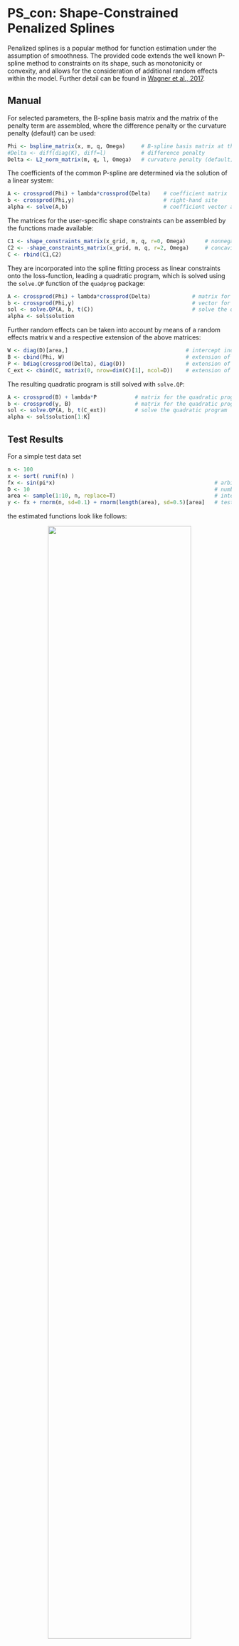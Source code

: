# PS_con: Shape-Constrained Penalized Splines
Penalized splines is a popular method for function estimation under the assumption of smoothness.
The provided code extends the well known P-spline method to constraints on its shape, such as monotonicity or convexity, and allows for the consideration of additional random effects within the model.
Further detail can be found in [Wagner et al., 2017](https://rss.onlinelibrary.wiley.com/doi/full/10.1111/rssa.12295).

## Manual
For selected parameters, the B-spline basis matrix and the matrix of the penalty term are assembled, where the difference penalty or the curvature penalty (default) can be used:
```R
Phi <- bspline_matrix(x, m, q, Omega)     # B-spline basis matrix at the covariates
#Delta <- diff(diag(K), diff=l)           # difference penalty
Delta <- L2_norm_matrix(m, q, l, Omega)   # curvature penalty (default)
```

The coefficients of the common P-spline are determined via the solution of a linear system:
```R
A <- crossprod(Phi) + lambda*crossprod(Delta)    # coefficient matrix
b <- crossprod(Phi,y)                            # right-hand site
alpha <- solve(A,b)                              # coefficient vector as solution of the linear system
```

The matrices for the user-specific shape constraints can be assembled by the functions made available:
```R
C1 <- shape_constraints_matrix(x_grid, m, q, r=0, Omega)      # nonnegativity constraint
C2 <- -shape_constraints_matrix(x_grid, m, q, r=2, Omega)     # concavity constraint
C <- rbind(C1,C2)                                         
```

They are incorporated into the spline fitting process as linear constraints onto the loss-function, leading a quadratic program, which is solved using the `solve.QP` function of the `quadprog` package:
```R
A <- crossprod(Phi) + lambda*crossprod(Delta)             # matrix for the quadratic program 
b <- crossprod(Phi,y)                                     # vector for the quadratic program
sol <- solve.QP(A, b, t(C))                               # solve the quadratic program
alpha <- sol$solution   
```

Further random effects can be taken into account by means of a random effects matrix `W` and a respective extension of the above matrices:
```R
W <- diag(D)[area,]                                     # intercept indicator matrix
B <- cbind(Phi, W)                                      # extension of the basis matrix
P <- bdiag(crossprod(Delta), diag(D))                   # extension of the penaly matrix
C_ext <- cbind(C, matrix(0, nrow=dim(C)[1], ncol=D))    # extension of the shape constraint matrix
```

The resulting quadratic program is still solved with `solve.QP`:
```R
A <- crossprod(B) + lambda*P            # matrix for the quadratic program 
b <- crossprod(y, B)                    # matrix for the quadratic program 
sol <- solve.QP(A, b, t(C_ext))         # solve the quadratic program
alpha <- sol$solution[1:K]
```

## Test Results
For a simple test data set
```R
n <- 100                          
x <- sort( runif(n) )
fx <- sin(pi*x)                                                  # arbitrary test function
D <- 10                                                          # number of random intercepts
area <- sample(1:10, n, replace=T)                               # intercept indicator
y <- fx + rnorm(n, sd=0.1) + rnorm(length(area), sd=0.5)[area]   # test function + random error + area specific intercept
```
the estimated functions look like follows:
<p align="center">
  <img src="https://user-images.githubusercontent.com/46927836/58548243-38286a00-8209-11e9-8a41-98ae5b7dcb47.png" width="80%">
</p>



## Application
In [Wagner et al., 2017](https://rss.onlinelibrary.wiley.com/doi/full/10.1111/rssa.12295) the presented method is used to fit a model to observations from the German National Forest Inventory (GNFI) in order to provide relaible timber volume estimates for the several forest districts in Rhinelnad-Palatinate.
Different models have been used, such as a linear model (BHF), a traditional spline model (SLMM), a spline model with addional random intercept (SOPT), and a spline model with additional intercept and nonnegativity constraint (SOPT_CON).
The resulting model fits are
<p align="center">
  <img src="https://user-images.githubusercontent.com/46927836/58548240-378fd380-8209-11e9-89bc-4570328d19b6.png" width="70%">
</p>
and the related forest districts estimates are
<p align="center">
  <img src="https://user-images.githubusercontent.com/46927836/58548241-38286a00-8209-11e9-859f-71808a0ad47f.png" width="60%">
</p>
Further, the related MSE-estimates are
<p align="center">
  <img src="https://user-images.githubusercontent.com/46927836/58548242-38286a00-8209-11e9-8aec-e37c01efb2e8.png" width="60%">
</p>
The results show, that in this particular application, the utilization of shape-constraints and/or additional random effects provide more reliable and in the first place feasible estimates. 


